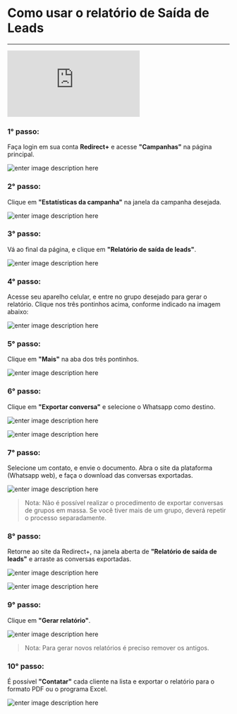 ﻿# Como usar o relatório de Saída de Leads

<hr>

<div class="embed-responsive embed-responsive-16by9 col-12 col-md-8">
  <iframe class="embed-responsive-item" src="https://www.youtube.com/embed/Cmxf7gyZ5yA" title="YouTube video player" frameborder="0" allow="accelerometer; autoplay; clipboard-write; encrypted-media; gyroscope; picture-in-picture" allowfullscreen></iframe>
</div>

### 1° passo:

Faça login em sua conta **Redirect+** e acesse **"Campanhas"** na página principal.

![enter image description here](https://i.imgur.com/jLJa94Y.png)

### 2° passo:

Clique em **"Estatísticas da campanha"** na janela da campanha desejada.

![enter image description here](https://i.imgur.com/jVcWoFZ.png)

### 3° passo:

Vá ao final da página, e clique em **"Relatório de saída de leads"**.

![enter image description here](https://i.imgur.com/RQkUEfC.png)

### 4° passo:

Acesse seu aparelho celular, e entre no grupo desejado para gerar o relatório. Clique nos três pontinhos acima, conforme indicado na imagem abaixo:

![enter image description here](https://i.imgur.com/6gvUYev.png)

### 5° passo:

Clique em **"Mais"** na aba dos três pontinhos.

![enter image description here](https://i.imgur.com/FgcmMvc.png)

### 6° passo:

Clique em **"Exportar conversa"** e selecione o Whatsapp como destino.

![enter image description here](https://i.imgur.com/6WefXW4.png)

![enter image description here](https://i.imgur.com/RIXpJJ6.png)

### 7° passo:

Selecione um contato, e envie o documento. Abra o site da plataforma (Whatsapp web), e faça o download das conversas exportadas.

![enter image description here](https://i.imgur.com/oOTBEst.png)

> Nota: Não é possível realizar o procedimento de exportar conversas de grupos em massa. Se você tiver mais de um grupo, deverá repetir o processo separadamente.

### 8° passo:

Retorne ao site da Redirect+, na janela aberta de **"Relatório de saída de leads"** e arraste as conversas exportadas.

![enter image description here](https://i.imgur.com/ybHHt6L.png)

![enter image description here](https://i.imgur.com/hy0I9nd.png)

### 9° passo:

Clique em **"Gerar relatório"**.

![enter image description here](https://i.imgur.com/qAddKx9.png)

>Nota: Para gerar novos relatórios é preciso remover os antigos.

### 10° passo:

É possível **"Contatar"** cada cliente na lista e exportar o relatório para o formato PDF ou o programa Excel.
 
![enter image description here](https://i.imgur.com/pueDAqp.png)


